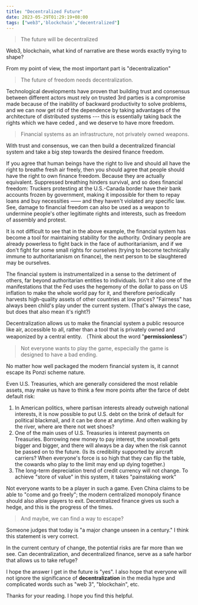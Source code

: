 ```yaml
---
title: "Decentralized Future"
date: 2023-05-29T01:29:19+08:00
tags: ["web3",'blockchain',"decentralized"]
---
```


>The future will be decentralized


Web3, blockchain, what kind of narrative are these words  exactly trying to shape?

From my point of view, the most important part is "decentralization" 

> The future of freedom needs decentralization.

Technological developments have proven that building trust and consensus between different actors must rely on trusted 3rd parties is  a compromise made because of the inability of backward productivity to solve problems, and we can now get rid of the dependence by taking advantages of the architecture of distributed systems  ---  this is essentially taking back the rights which we have ceded , and we deserve to have more freedom.

> Financial systems as an infrastructure, not privately owned weapons.

With trust and consensus, we can then build a decentralized financial system and take a big step towards the desired finance freedom.

If you agree that human beings have the right to live and should all have the right to breathe fresh air freely, then you should agree that people should have the right to own finance freedom. Because they are actually equivalent. Suppressed breathing hinders survival, and so does financial freedom: Truckers protesting at the U.S.-Canada border have their bank accounts frozen by government, making it impossible for them to repay loans and buy necessities —— and they haven't violated any specific law. See, damage to financial freedom can also be used as a weapon to undermine people's other legitimate rights and interests, such as freedom of assembly and protest. 

It is not difficult to see that in the above example, the financial system has become a tool for maintaining stability for the authority. Ordinary people are already powerless to fight back in the face of authoritarianism, and if we don't fight for some small rights for ourselves (trying to become technically immune to authoritarianism on finance), the next person to be slaughtered may be ourselves. 

The financial system is instrumentalized in a sense to the detriment of others, far beyond authoritarian entities to individuals. Isn't it also one of the manifestations that the Fed uses the hegemony of the dollar to pass on US inflation to make the whole world pay for it, and therefore periodically harvests high-quality assets of other countries at low prices? "Fairness" has always been child's play under the current system. (That's always the case, but does that also mean it's right?)


Decentralization allows us to make the financial system a public resource like air, accessible to all, rather than a tool that is privately owned and weaponized by a central entity. （Think about the word "**permissionless**"）

> Not everyone wants to play the game, especially the game is designed to have a bad ending.

No matter how well packaged the modern financial system is, it cannot escape its Ponzi scheme nature.


Even U.S. Treasuries, which are generally considered the most reliable assets, may make us have to think a few more points after the farce of debt default risk:
1. In American politics, where partisan interests already outweigh national interests, it is now possible to put U.S. debt on the brink of default for political blackmail, and it can be done at anytime. And often walking by the river, where are there not wet shoes?
2. One of the main uses of U.S. Treasuries is interest payments on Treasuries. Borrowing new money to pay interest, the snowball gets bigger and bigger, and there will always be a day when the risk cannot be passed on to the future. (Is its credibility supported by aircraft carriers?  When everyone's force is so high that they can flip the table, the cowards who play to the limit may end up dying together.)
3. The long-term depreciation trend of credit currency will not change. To achieve "store of value" in this system, it takes "painstaking work"

Not everyone wants to be a player in such a game. Even China claims to be able to "come and go freely"; the modern centralized monopoly finance should also allow players to exit. Decentralized finance gives us such a hedge, and this is the progress of the times.

> And maybe, we can find a way to escape?

Someone judges that today is "a major change unseen in a century." I think this statement is very correct.

In the current century of change, the potential risks are far more than we see. Can decentralization, and decentralized finance, serve as a safe harbor that allows us to take refuge?

I hope the answer I get in the future is "yes". I also hope that everyone will not ignore the significance of **decentralization** in the media hype and complicated words such as "web 3", "blockchain", etc.

Thanks for your reading. I hope you find this helpful.
